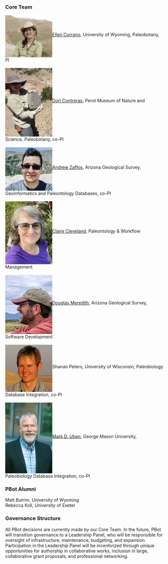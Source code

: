 ### Core Team
<img align="middle" src="Currano.jpg" width="150" >[Ellen Currano](https://www.uwyo.edu/geolgeophys/people/faculty/ellen-currano.html), University of Wyoming, Paleobotany, PI<br>
<br>
<img align="middle" src="Contreras.jpg" width="150">[Dori Contreras](https://www.perotmuseum.org/researchers/), Perot Museum of Nature and Science, Paleobotany, co-PI<br>
<br>
<img align="middle" src="Zaffos.png" width="150">[Andrew Zaffos](https://azgs.arizona.edu/about/staff), Arizona Geological Survey, Geoinformatics and Paleontology Databases, co-PI <br>
<br>
<img align="middle" src="Cleveland.jpg" width="150">[Claire Cleveland](https://sites.psu.edu/clairecleveland/), Paleontology & Workflow Management <br>
<br>
<img align="middle" src="Meredith.jpg" width="150">[Douglas Meredith](https://azgs.arizona.edu/about/staff), Arizona Geological Survey, Software Development <br>
<br>
<img align="middle" src="Peters.jpeg" width="150" >Shanan Peters, University of Wisconsin, Paleobiology Database Integration, co-PI <br>
<br>
<img align="middle" src="Uhen.jpg" width="150">[Mark D. Uhen](http://uhenlab.weebly.com/), George Mason University, Paleobiology Database Integration, co-PI

### PBot Alumni
Matt Butrim, University of Wyoming <br>
Rebecca Koll, University of Exeter

### Governance Structure 
All PBot decisions are currently made by our Core Team. In the future, PBot will transition governance to a Leadership Panel, who will be responsible for oversight of infrastructure, maintenance, budgeting, and expansion. Participation in the Leadership Panel will be incentivized through unique opportunities for authorship in collaborative works, inclusion in large, collaborative grant proposals, and professional networking.

